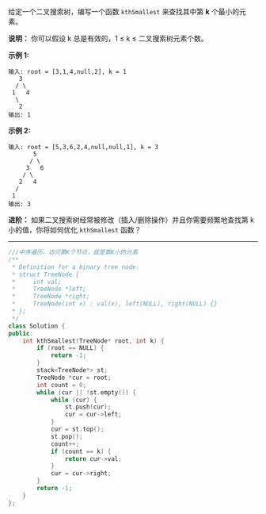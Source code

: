 给定一个二叉搜索树，编写一个函数 `kthSmallest` 来查找其中第 **k** 个最小的元素。

**说明：**
你可以假设 k 总是有效的，1 ≤ k ≤ 二叉搜索树元素个数。

**示例 1:**

```
输入: root = [3,1,4,null,2], k = 1
   3
  / \
 1   4
  \
   2
输出: 1
```

**示例 2:**

```
输入: root = [5,3,6,2,4,null,null,1], k = 3
       5
      / \
     3   6
    / \
   2   4
  /
 1
输出: 3
```

**进阶：**
如果二叉搜索树经常被修改（插入/删除操作）并且你需要频繁地查找第 k 小的值，你将如何优化 `kthSmallest` 函数？

***

```cpp
///中序遍历，访问第K个节点，就是第K小的元素
/**
 * Definition for a binary tree node.
 * struct TreeNode {
 *     int val;
 *     TreeNode *left;
 *     TreeNode *right;
 *     TreeNode(int x) : val(x), left(NULL), right(NULL) {}
 * };
 */
class Solution {
public:
    int kthSmallest(TreeNode* root, int k) {
        if (root == NULL) {
            return -1;
        }
        stack<TreeNode*> st;
        TreeNode *cur = root;
        int count = 0;
        while (cur || !st.empty()) {
            while (cur) {
                st.push(cur);
                cur = cur->left;
            }
            cur = st.top();
            st.pop();
            count++;
            if (count == k) {
                return cur->val;
            }
            cur = cur->right;
        }
        return -1;
    }
};
```

